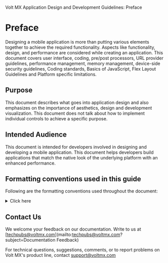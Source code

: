                            

Volt MX Application Design and Development Guidelines: Preface

Preface
=======

Designing a mobile application is more than putting various elements together to achieve the required functionality. Aspects like functionality, design, and performance are considered while creating an application. This document covers user interface, coding, pre/post processors, URL provider guidelines, performance management, memory management, device-side security guidelines, Coding standards, Basics of JavaScript, Flex Layout Guidelines and Platform specific limitations.

Purpose
-------

This document describes what goes into application design and also emphasizes on the importance of aesthetics, design and development visualization. This document does not talk about how to implement individual controls to achieve a specific purpose.

Intended Audience
-----------------

This document is intended for developers involved in designing and developing a mobile application. This document helps developers build applications that match the native look of the underlying platform with an enhanced performance.

Formatting conventions used in this guide
-----------------------------------------

Following are the formatting conventions used throughout the document:


<details close markdown="block"><summary>Click here</summary>
    
| Conventions | Explanation |
| --- | --- |
| Monospace | User input text, system prompts, and responses File path Commands Program code File names |
| _Italic_ | Emphasis Names of books and documents New terminology |
| **Bold** | Windows Menus Buttons Icons Fields Tabs Folders |
| [URL](##) | Active link to a URL. |
| _Note_ | Provides helpful hints or additional information. |
| _Important_ | Highlights actions or information that might cause problems to systems or data. |

</details>

Contact Us
----------

We welcome your feedback on our documentation. Write to us at [techpubs@voltmx.com](mailto:techpubs@voltmx.com?subject=Documentation Feedback)

For technical questions, suggestions, comments, or to report problems on Volt MX's product line, contact [support@voltmx.com](mailto:prodsupport@voltmx.com)
